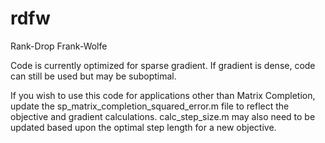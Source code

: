 # rdfw
Rank-Drop Frank-Wolfe

Code is currently optimized for sparse gradient.
If gradient is dense, code can still be used but may be suboptimal.

If you wish to use this code for applications other than Matrix
Completion, update the sp_matrix_completion_squared_error.m file to
reflect the objective and gradient calculations.
calc_step_size.m may also need to be updated based upon the optimal step
length for a new objective.
